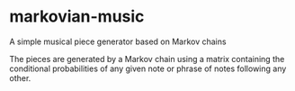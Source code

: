 # markovian-music

A simple musical piece generator based on Markov chains

The pieces are generated by a Markov chain using a matrix containing the conditional probabilities of any given note or phrase of notes following any other.